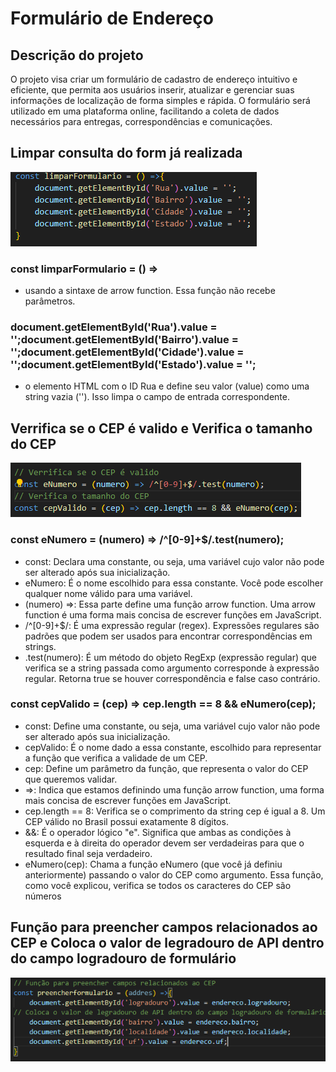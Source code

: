 # Formulário de Endereço

## Descrição do projeto

O projeto visa criar um formulário de cadastro de endereço intuitivo e eficiente, que permita aos usuários inserir, atualizar e gerenciar suas informações de localização de forma simples e rápida. O formulário será utilizado em uma plataforma online, facilitando a coleta de dados necessários para entregas, correspondências e comunicações.

## Limpar consulta do form já realizada

<img src= "l.png">

### const limparFormulario = () =>
* usando a sintaxe de arrow function. Essa função não recebe parâmetros.

###  document.getElementById('Rua').value = '';document.getElementById('Bairro').value = '';document.getElementById('Cidade').value = '';document.getElementById('Estado').value = '';
* o elemento HTML com o ID Rua e define seu valor (value) como uma string vazia (''). Isso limpa o campo de entrada correspondente.

## Verrifica se o CEP é valido e Verifica o tamanho do CEP

<img src= "i.png">

### const eNumero = (numero) => /^[0-9]+$/.test(numero);
* const: 
Declara uma constante, ou seja, uma variável cujo valor não pode ser alterado após sua inicialização.
* eNumero: 
É o nome escolhido para essa constante. Você pode escolher qualquer nome válido para uma variável.
* (numero) =>:
Essa parte define uma função arrow function. Uma arrow function é uma forma mais concisa de escrever funções em JavaScript.
* /^\[0-9\]+$/: 
É uma expressão regular (regex). Expressões regulares são padrões que podem ser usados para encontrar correspondências em strings.
* .test(numero): É um método do objeto RegExp (expressão regular) que verifica se a string passada como argumento corresponde à expressão regular. Retorna true se houver correspondência e false caso contrário.

### const cepValido = (cep) => cep.length == 8 && eNumero(cep);
* const: 
Define uma constante, ou seja, uma variável cujo valor não pode ser alterado após sua inicialização.
* cepValido:
É o nome dado a essa constante, escolhido para representar a função que verifica a validade de um CEP.
* cep:
Define um parâmetro da função, que representa o valor do CEP que queremos validar.
* =>:
Indica que estamos definindo uma função arrow function, uma forma mais concisa de escrever funções em JavaScript.
* cep.length == 8: 
Verifica se o comprimento da string cep é igual a 8. Um CEP válido no Brasil possui exatamente 8 dígitos.
* &&: 
É o operador lógico "e". Significa que ambas as condições à esquerda e à direita do operador devem ser verdadeiras para que o resultado final seja verdadeiro.
* eNumero(cep): 
Chama a função eNumero (que você já definiu anteriormente) passando o valor do CEP como argumento. Essa função, como você explicou, verifica se todos os caracteres do CEP são números

## Função para preencher campos relacionados ao CEP e Coloca o valor de legradouro de API dentro do campo logradouro de formulário

<img src= "a.png">
